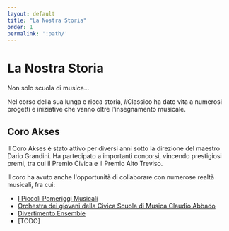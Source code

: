 ```yaml
---
layout: default
title: "La Nostra Storia"
order: 1
permalink: ':path/'
---
```


# La Nostra Storia
Non solo scuola di musica...

Nel corso della sua lunga e ricca storia, *Il*Classico ha dato vita a numerosi progetti e iniziative che vanno oltre l'insegnamento musicale.

## Coro Akses
Il Coro Akses è stato attivo per diversi anni sotto la direzione del maestro Dario Grandini. Ha partecipato a importanti concorsi, vincendo prestigiosi premi, tra cui il Premio Civica e il Premio Alto Treviso.

Il coro ha avuto anche l'opportunità di collaborare con numerose realtà musicali, fra cui:
- [I Piccoli Pomeriggi Musicali](https://www.ipomeriggi.it/accademia-di-formazione-i-piccoli-pomeriggi-musicali-banner/)
- [Orchestra dei giovani della Civica Scuola di Musica Claudio Abbado](https://musica.fondazionemilano.eu/progetti/orchestre-e-gruppi-stabili/orchestra-dei-giovani)
- [Divertimento Ensemble](https://www.divertimentoensemble.it/)
- [TODO]

